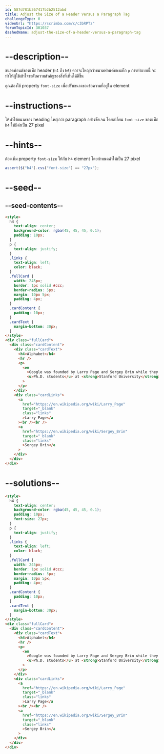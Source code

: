```yaml
---
id: 587d781b367417b2b2512abd
title: Adjust the Size of a Header Versus a Paragraph Tag
challengeType: 0
videoUrl: "https://scrimba.com/c/c3bRPTz"
forumTopicId: 301037
dashedName: adjust-the-size-of-a-header-versus-a-paragraph-tag
---
```


# --description--

ขนาดฟอนต์ของแท็ก header (`h1` ถึง `h6`) ควรจะใหญ่กว่าขนาดฟอนต์ของแท็ก `p`
การทำแบบนี้ จะทำให้ผู้ใช้เข้าใจระดับความสำคัญของสิ่งที่เห็นได้ดีขึ้น

คุณต้องใช้ property `font-size` เพื่อปรับขนาดของข้อความที่อยู่ใน element

# --instructions--

ให้ทำให้ขนาดของ heading ใหญ่กว่า paragraph อย่างชัดเจน
โดยเปลี่ยน `font-size` ของแท็ก `h4` ให้มีค่าเป็น 27 pixel

# --hints--

ต้องเพิ่ม property `font-size` ให้กับ `h4` element โดยกำหนดค่าให้เป็น 27 pixel

```js
assert($("h4").css("font-size") == "27px");
```

# --seed--

## --seed-contents--

```html
<style>
  h4 {
    text-align: center;
    background-color: rgba(45, 45, 45, 0.1);
    padding: 10px;
  }
  p {
    text-align: justify;
  }
  .links {
    text-align: left;
    color: black;
  }
  .fullCard {
    width: 245px;
    border: 1px solid #ccc;
    border-radius: 5px;
    margin: 10px 5px;
    padding: 4px;
  }
  .cardContent {
    padding: 10px;
  }
  .cardText {
    margin-bottom: 30px;
  }
</style>
<div class="fullCard">
  <div class="cardContent">
    <div class="cardText">
      <h4>Alphabet</h4>
      <hr />
      <p>
        <em
          >Google was founded by Larry Page and Sergey Brin while they were
          <u>Ph.D. students</u> at <strong>Stanford University</strong>.</em
        >
      </p>
    </div>
    <div class="cardLinks">
      <a
        href="https://en.wikipedia.org/wiki/Larry_Page"
        target="_blank"
        class="links"
        >Larry Page</a
      ><br /><br />
      <a
        href="https://en.wikipedia.org/wiki/Sergey_Brin"
        target="_blank"
        class="links"
        >Sergey Brin</a
      >
    </div>
  </div>
</div>
```

# --solutions--

```html
<style>
  h4 {
    text-align: center;
    background-color: rgba(45, 45, 45, 0.1);
    padding: 10px;
    font-size: 27px;
  }
  p {
    text-align: justify;
  }
  .links {
    text-align: left;
    color: black;
  }
  .fullCard {
    width: 245px;
    border: 1px solid #ccc;
    border-radius: 5px;
    margin: 10px 5px;
    padding: 4px;
  }
  .cardContent {
    padding: 10px;
  }
  .cardText {
    margin-bottom: 30px;
  }
</style>
<div class="fullCard">
  <div class="cardContent">
    <div class="cardText">
      <h4>Alphabet</h4>
      <hr />
      <p>
        <em
          >Google was founded by Larry Page and Sergey Brin while they were
          <u>Ph.D. students</u> at <strong>Stanford University</strong>.</em
        >
      </p>
    </div>
    <div class="cardLinks">
      <a
        href="https://en.wikipedia.org/wiki/Larry_Page"
        target="_blank"
        class="links"
        >Larry Page</a
      ><br /><br />
      <a
        href="https://en.wikipedia.org/wiki/Sergey_Brin"
        target="_blank"
        class="links"
        >Sergey Brin</a
      >
    </div>
  </div>
</div>
```
